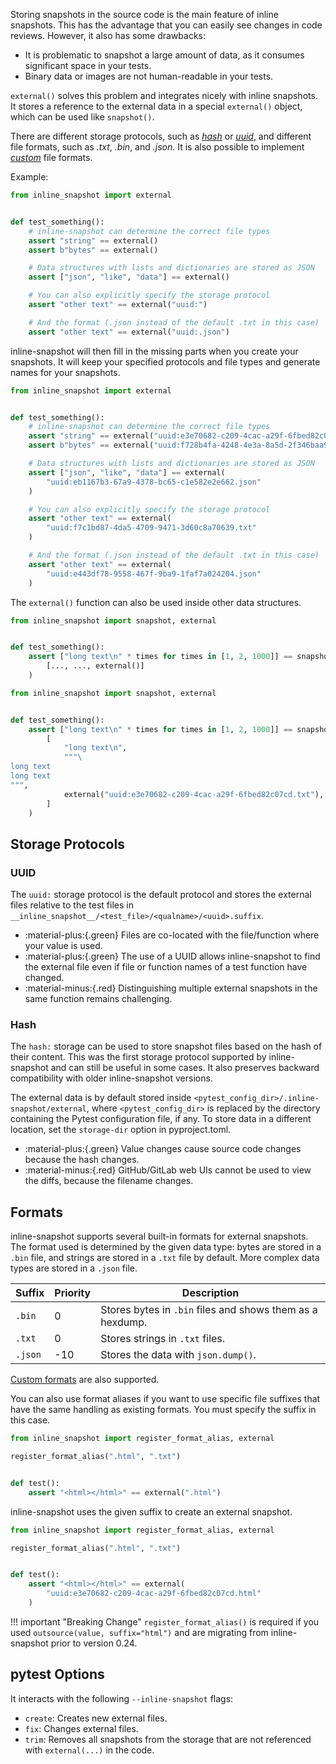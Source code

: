 Storing snapshots in the source code is the main feature of inline snapshots.
This has the advantage that you can easily see changes in code reviews. However, it also has some drawbacks:

* It is problematic to snapshot a large amount of data, as it consumes significant space in your tests.
* Binary data or images are not human-readable in your tests.

`external()` solves this problem and integrates nicely with inline snapshots.
It stores a reference to the external data in a special `external()` object, which can be used like `snapshot()`.

There are different storage protocols, such as [*hash*](#hash) or [*uuid*](#uuid), and different file formats, such as *.txt*, *.bin*, and *.json*. It is also possible to implement [*custom*](register_format.md) file formats.


Example:

<!-- inline-snapshot: first_block outcome-failed=1 outcome-errors=1 -->
``` python
from inline_snapshot import external


def test_something():
    # inline-snapshot can determine the correct file types
    assert "string" == external()
    assert b"bytes" == external()

    # Data structures with lists and dictionaries are stored as JSON
    assert ["json", "like", "data"] == external()

    # You can also explicitly specify the storage protocol
    assert "other text" == external("uuid:")

    # And the format (.json instead of the default .txt in this case)
    assert "other text" == external("uuid:.json")
```

inline-snapshot will then fill in the missing parts when you create your snapshots. It will keep your specified protocols and file types and generate names for your snapshots.

<!-- inline-snapshot: create outcome-passed=1 outcome-errors=1 -->
``` python hl_lines="6 7 10 11 12 15 16 17 20 21 22"
from inline_snapshot import external


def test_something():
    # inline-snapshot can determine the correct file types
    assert "string" == external("uuid:e3e70682-c209-4cac-a29f-6fbed82c07cd.txt")
    assert b"bytes" == external("uuid:f728b4fa-4248-4e3a-8a5d-2f346baa9455.bin")

    # Data structures with lists and dictionaries are stored as JSON
    assert ["json", "like", "data"] == external(
        "uuid:eb1167b3-67a9-4378-bc65-c1e582e2e662.json"
    )

    # You can also explicitly specify the storage protocol
    assert "other text" == external(
        "uuid:f7c1bd87-4da5-4709-9471-3d60c8a70639.txt"
    )

    # And the format (.json instead of the default .txt in this case)
    assert "other text" == external(
        "uuid:e443df78-9558-467f-9ba9-1faf7a024204.json"
    )
```

The `external()` function can also be used inside other data structures.

<!-- inline-snapshot: first_block outcome-failed=1 outcome-errors=1 -->
``` python
from inline_snapshot import snapshot, external


def test_something():
    assert ["long text\n" * times for times in [1, 2, 1000]] == snapshot(
        [..., ..., external()]
    )
```

<!-- inline-snapshot: create fix outcome-passed=1 outcome-errors=1 -->
``` python hl_lines="6 7 8 9 10 11 12 13"
from inline_snapshot import snapshot, external


def test_something():
    assert ["long text\n" * times for times in [1, 2, 1000]] == snapshot(
        [
            "long text\n",
            """\
long text
long text
""",
            external("uuid:e3e70682-c209-4cac-a29f-6fbed82c07cd.txt"),
        ]
    )
```

## Storage Protocols

### UUID

The `uuid:` storage protocol is the default protocol and stores the external files relative to the test files in `__inline_snapshot__/<test_file>/<qualname>/<uuid>.suffix`.

- :material-plus:{.green} Files are co-located with the file/function where your value is used.
- :material-plus:{.green} The use of a UUID allows inline-snapshot to find the external file even if file or function names of a test function have changed.
- :material-minus:{.red} Distinguishing multiple external snapshots in the same function remains challenging.

### Hash

The `hash:` storage can be used to store snapshot files based on the hash of their content. This was the first storage protocol supported by inline-snapshot and can still be useful in some cases. It also preserves backward compatibility with older inline-snapshot versions.

The external data is by default stored inside `<pytest_config_dir>/.inline-snapshot/external`,
where `<pytest_config_dir>` is replaced by the directory containing the Pytest configuration file, if any.
To store data in a different location, set the `storage-dir` option in pyproject.toml.

- :material-plus:{.green} Value changes cause source code changes because the hash changes.
- :material-minus:{.red} GitHub/GitLab web UIs cannot be used to view the diffs, because the filename changes.

## Formats

inline-snapshot supports several built-in formats for external snapshots. The format used is determined by the given data type: bytes are stored in a `.bin` file, and strings are stored in a `.txt` file by default. More complex data types are stored in a `.json` file.

<!--[[[cog
from inline_snapshot._global_state import state
import cog

cog.out("|Suffix|Priority|Description|\n")
cog.out("|---|---|---|\n")
for format in sorted(state().all_formats.values(),key=lambda f:-f.priority):
    cog.out(f"| `{format.suffix}` | {format.priority}| {format.__doc__}|\n")

]]]-->
|Suffix|Priority|Description|
|---|---|---|
| `.bin` | 0| Stores bytes in `.bin` files and shows them as a hexdump.|
| `.txt` | 0| Stores strings in `.txt` files.|
| `.json` | -10| Stores the data with `json.dump()`.|
<!--[[[end]]]-->

[Custom formats](register_format.md) are also supported.

You can also use format aliases if you want to use specific file suffixes that have the same handling as existing formats.
You must specify the suffix in this case.

<!-- inline-snapshot: first_block outcome-failed=1 outcome-errors=1 -->
``` python
from inline_snapshot import register_format_alias, external

register_format_alias(".html", ".txt")


def test():
    assert "<html></html>" == external(".html")
```

inline-snapshot uses the given suffix to create an external snapshot.

<!-- inline-snapshot: create outcome-passed=1 outcome-errors=1 -->
``` python hl_lines="7 8 9"
from inline_snapshot import register_format_alias, external

register_format_alias(".html", ".txt")


def test():
    assert "<html></html>" == external(
        "uuid:e3e70682-c209-4cac-a29f-6fbed82c07cd.html"
    )
```

!!! important "Breaking Change"
    `register_format_alias()` is required if you used `outsource(value, suffix="html")` and are migrating from inline-snapshot prior to version 0.24.

## pytest Options

It interacts with the following `--inline-snapshot` flags:

- `create`: Creates new external files.
- `fix`: Changes external files.
- `trim`: Removes all snapshots from the storage that are not referenced with `external(...)` in the code.
